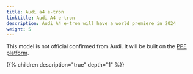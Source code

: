 ```yaml
---
title: Audi a4 e-tron
linktitle: Audi A4 e-tron
description: Audi A4 e-tron will have a world premiere in 2024
weight: 5
---
```


This model is not official confirmed from Audi. It will be built on the [PPE platform](/technology/bev-platforms/ppe/).

{{% children description="true" depth="1" %}}
